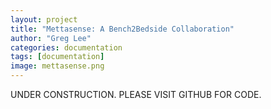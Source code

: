```yaml
---
layout: project
title: "Mettasense: A Bench2Bedside Collaboration"
author: "Greg Lee"
categories: documentation
tags: [documentation]
image: mettasense.png
---
```

UNDER CONSTRUCTION. PLEASE VISIT GITHUB FOR CODE.
